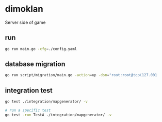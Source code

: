# dimoklan

Server side of game


## run

```bash
go run main.go -cfg=./config.yaml
```

## database migration

```bash
go run script/migration/main.go -action=up -dsn="root:root@tcp(127.001:3306)/dimo_basic" -steps=1
```

## integration test

```bash
go test ./integration/mapgenerator/ -v

# run a specific test
go test -run TestA ./integration/mapgenerator/ -v
```

